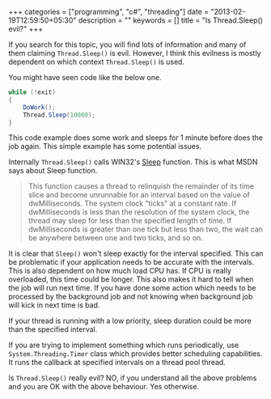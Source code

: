 +++
categories = ["programming", "c#", "threading"]
date = "2013-02-19T12:59:50+05:30"
description = ""
keywords = []
title = "Is Thread.Sleep() evil?"
+++

If you search for this topic, you will find lots of information and many of them claiming `Thread.Sleep()` is evil. However, I think this evilness is mostly dependent on which context `Thread.Sleep()` is used.

You might have seen code like the below one.

```csharp
while (!exit)
{
    DoWork();
    Thread.Sleep(10000);
}
```

This code example does some work and sleeps for 1 minute before does the job again. This simple example has some potential issues.

Internally `Thread.Sleep()` calls WIN32's [Sleep](http://msdn.microsoft.com/en-us/library/windows/desktop/ms686298%28v=vs.85%29.aspx) function. This is what MSDN says about Sleep function.

> This function causes a thread to relinquish the remainder of its time slice and become unrunnable for an interval based on the value of dwMilliseconds. The system clock "ticks" at a constant rate. If dwMilliseconds is less than the resolution of the system clock, the thread may sleep for less than the specified length of time. If dwMilliseconds is greater than one tick but less than two, the wait can be anywhere between one and two ticks, and so on.

It is clear that `Sleep()` won't sleep exactly for the interval specified. This can be problematic if your application needs to be accurate with the intervals. This is also dependent on how much load CPU has. If CPU is really overloaded, this time could be longer. This also makes it hard to tell when the job will run next time. If you have done some action which needs to be processed by the background job and not knowing when background job will kick in next time is bad.

If your thread is running with a low priority, sleep duration could be more than the specified interval.

If you are trying to implement something which runs periodically, use `System.Threading.Timer` class which provides better scheduling capabilities. It runs the callback at specified intervals on a thread pool thread.

Is `Thread.Sleep()` really evil? NO, if you understand all the above problems and you are OK with the above behaviour. Yes otherwise.

